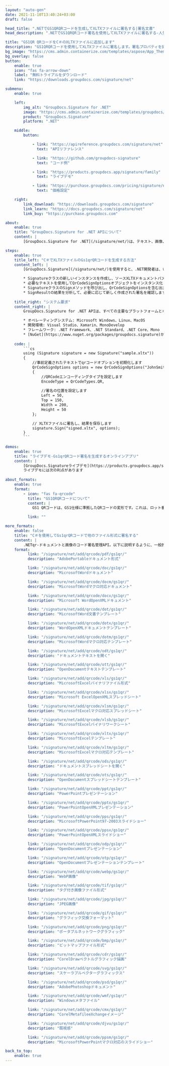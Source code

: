 ```yaml
---
layout: "auto-gen"
date: 2021-11-10T13:40:24+03:00
draft: false

head_title: ".NETでGS1QRQRコードを生成してXLTXファイルに署名する|署名文書"
head_description: ".NETでGS1QRQRコード署名を使用してXLTXファイルに署名する-人気のあるビジネスドキュメントや画像ファイル形式にバーコードを追加する."

title: "GS1QR QRコードをC＃のXLTXファイルに追加します"
description: "GS1QRQRコードを使用してXLTXファイルに署名します。署名プロパティを操作し、ニーズに合ったドキュメント内で高度な署名オプションを設定します."
bg_image: "https://cms.admin.containerize.com/templates/aspose/App_Themes/V3/images/bg/header1.png"
bg_overlay: false
button:
    enable: true
    icon: "fas fa-arrow-down"
    label: "無料トライアルをダウンロード"
    link: "https://downloads.groupdocs.com/signature/net"

submenu:
    enable: true

    left:
        img_alt: "GroupDocs.Signature for .NET"
        image: "https://cms.admin.containerize.com/templates/groupdocs/images/product-logos/90x90-noborder/groupdocs-signature-net.png"
        product: "GroupDocs.Signature"
        platform: ".NET"

    middle:
        button:

            - link: "https://apireference.groupdocs.com/signature/net"
              text: "APIリファレンス"

            - link: "https://github.com/groupdocs-signature"
              text: "コード例"

            - link: "https://products.groupdocs.app/signature/family"
              text: "ライブデモ"

            - link: "https://purchase.groupdocs.com/pricing/signature/net"
              text: "価格設定"

    right:
        link_download: "https://downloads.groupdocs.com/signature"
        link_learn: "https://docs.groupdocs.com/signature/net"
        link_buy: "https://purchase.groupdocs.com"

about:
    enable: true
    title: "GroupDocs.Signature for .NET APIについて"
    content: |
        [GroupDocs.Signature for .NET](/signature/net/)は、テキスト、画像、バーコード、スタンプ、フォームフィールド、QRコード、メタデータなどのさまざまな署名タイプを使用してデジタルドキュメントに電子署名するネイティブ.NETAPIです。ユーザーは、PDF、Microsoft Word、Excelワークシート、PowerPointプレゼンテーション、Adobe Photoshop、メタファイル、および画像ファイル形式内のデジタル署名を追加、編集、検証、削除、および検索でき、必要に応じて署名プロパティをカスタマイズするための追加サポートがあります。

steps:
    enable: true
    title_left: "C＃でXLTXファイルのGs1qrQRコードを生成する方法"
    content_left: |
        [GroupDocs.Signature](/signature/net/)を使用すると、.NET開発者は、いくつかの簡単な手順を実行することで、アプリケーション内のXLTXファイルにGs1qrバーコードを簡単に追加できます。

        * Signatureクラスの新しいインスタンスを作成し、ソースXLTXドキュメントパスをコンストラクターパラメーターとして渡します。
        * 必要なテキストを使用してQrCodeSignOptionsオブジェクトをインスタンス化し、EncodeTypeプロパティをGS1QRに設定します。
        * SignatureクラスのSignメソッドを呼び出し、QrCodeSignOptionsを含む出力XLTXファイル名を渡します。
        * SignResultの結果を分析して、必要に応じて新しく作成された署名を確認します。
        
    title_right: "システム要求"
    content_right: |
        GroupDocs.Signature for .NET APIは、すべての主要なプラットフォームとオペレーティングシステムでサポートされています。以下のコードを実行する前に、システムに次の前提条件がインストールされていることを確認してください。

        * オペレーティングシステム: Microsoft Windows、Linux、MacOS
        * 開発環境: Visual Studio、Xamarin、MonoDevelop
        * フレームワーク: .NET Framework、.NET Standard、.NET Core、Mono
        * [NuGet](https://www.nuget.org/packages/groupdocs.signature)からGroupDocs.Signaturefor.NETの最新バージョンをダウンロードします
        
    code: |
        ```cs
        using (Signature signature = new Signature("sample.xltx"))
        {
            //事前定義されたテキストでqrコードオプションを初期化します
            QrCodeSignOptions options = new QrCodeSignOptions("JohnSmith")
            {
                //QRCodeエンコーディングタイプを設定します
                EncodeType = QrCodeTypes.QR,
                
                //署名の位置を設定します
                Left = 50,
                Top = 150,
                Width = 200,
                Height = 50
            };

            // XLTXファイルに署名し、結果を保存します 
            signature.Sign("signed.xltx", options);
        }
        ```
        
demos:
    enable: true
    title: "ライブデモ-Gs1qrQRコード署名を生成するオンラインアプリ"
    content: |
        [GroupDocs.Signatureライブデモ](https://products.groupdocs.app/signature/family)サイトにアクセスして、Gs1qrqrコードをXLTXファイルに今すぐ追加してください。  
        ライブデモには次の利点があります
        
about_formats:
    enable: true
    format:
        - icon: "fas fa-qrcode"
          title: "GS1QRQRコードについて"
          content: |
            GS1 QRコードは、GS1仕様に準拠したQRコードの変形です。これは、ロット番号、製品ID、数量などの拡張パッケージ情報を共有するために特別に設計されました。

          link: ""

more_formats:
    enable: false
    title: "C＃を使用してGs1qrQRコードで他のファイル形式に署名する"
    content: |
        .NETqr-ドキュメントと画像のコード署名管理API。以下に説明するように、一般的なファイル形式のいくつかにqrコード署名を追加します。
    format: 
          link: "/signature/net/add/qrcode/pdf/gs1qr/"
          description: "AdobePortableドキュメント形式"

          link: "/signature/net/add/qrcode/doc/gs1qr/"
          description: "MicrosoftWordドキュメント"

          link: "/signature/net/add/qrcode/docm/gs1qr/"
          description: "MicrosoftWordマクロ対応ドキュメント"

          link: "/signature/net/add/qrcode/docx/gs1qr/"
          description: "Microsoft WordOpenXMLドキュメント"

          link: "/signature/net/add/qrcode/dot/gs1qr/"
          description: "MicrosoftWord文書テンプレート"

          link: "/signature/net/add/qrcode/dotx/gs1qr/"
          description: "WordOpenXMLドキュメントテンプレート"

          link: "/signature/net/add/qrcode/dotm/gs1qr/"
          description: "MicrosoftWordマクロ対応テンプレート"       

          link: "/signature/net/add/qrcode/odt/gs1qr/"
          description: "ドキュメントテキストを開く"

          link: "/signature/net/add/qrcode/ott/gs1qr/"
          description: "OpenDocumentテキストテンプレート"

          link: "/signature/net/add/qrcode/xls/gs1qr/"
          description: "MicrosoftExcelバイナリファイル形式"

          link: "/signature/net/add/qrcode/xlsx/gs1qr/"
          description: "Microsoft ExcelOpenXMLスプレッドシート"

          link: "/signature/net/add/qrcode/xlsm/gs1qr/"
          description: "MicrosoftExcelマクロ対応スプレッドシート"

          link: "/signature/net/add/qrcode/xlsb/gs1qr/"
          description: "MicrosoftExcelバイナリワークシート"

          link: "/signature/net/add/qrcode/xltx/gs1qr/"
          description: "MicrosoftExcelテンプレート"

          link: "/signature/net/add/qrcode/xltm/gs1qr/"
          description: "MicrosoftExcelマクロ対応テンプレート"

          link: "/signature/net/add/qrcode/ods/gs1qr/"
          description: "ドキュメントスプレッドシートを開く"

          link: "/signature/net/add/qrcode/ots/gs1qr/"
          description: "OpenDocumentスプレッドシートテンプレート"

          link: "/signature/net/add/qrcode/ppt/gs1qr/"
          description: "PowerPointプレゼンテーション"

          link: "/signature/net/add/qrcode/pptx/gs1qr/"
          description: "PowerPointOpenXMLプレゼンテーション"

          link: "/signature/net/add/qrcode/pps/gs1qr/"
          description: "MicrosoftPowerPoint97-2003スライドショー"

          link: "/signature/net/add/qrcode/ppsx/gs1qr/"
          description: "PowerPointOpenXMLスライドショー"                              

          link: "/signature/net/add/qrcode/odp/gs1qr/"
          description: "OpenDocumentプレゼンテーション"

          link: "/signature/net/add/qrcode/otp/gs1qr/"
          description: "OpenDocumentプレゼンテーションテンプレート"

          link: "/signature/net/add/qrcode/webp/gs1qr/"
          description: "WebP画像"

          link: "/signature/net/add/qrcode/tif/gs1qr/"
          description: "タグ付き画像ファイル形式"

          link: "/signature/net/add/qrcode/jpg/gs1qr/"
          description: "JPEG画像"

          link: "/signature/net/add/qrcode/gif/gs1qr/"
          description: "グラフィック交換フォーマット"

          link: "/signature/net/add/qrcode/png/gs1qr/"
          description: "ポータブルネットワークグラフィック"

          link: "/signature/net/add/qrcode/bmp/gs1qr/"
          description: "ビットマップファイル形式"

          link: "/signature/net/add/qrcode/cdr/gs1qr/"
          description: "CorelDrawベクトルグラフィック描画"

          link: "/signature/net/add/qrcode/svg/gs1qr/"
          description: "スケーラブルベクターグラフィックス"

          link: "/signature/net/add/qrcode/psd/gs1qr/"
          description: "AdobePhotoshopドキュメント"

          link: "/signature/net/add/qrcode/wmf/gs1qr/"
          description: "Windowsメタファイル"        

          link: "/signature/net/add/qrcode/cmx/gs1qr/"
          description: "CorelMetafileeXchangeイメージ"

          link: "/signature/net/add/qrcode/djvu/gs1qr/"
          description: "既視感"

          link: "/signature/net/add/qrcode/ppsm/gs1qr/"
          description: "MicrosoftPowerPointマクロ対応のスライドショー"

back_to_top:
    enable: true
---
```

